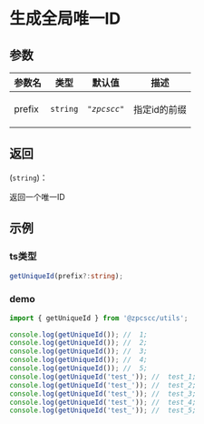 # 生成全局唯一ID

## 参数

| 参数名 | 类型                | 默认值                            | 描述                |
| ------ | ------------------- | --------------------------------- | ------------------- |
| prefix | <code>string</code> | <code>&quot;$zpcscc$&quot;</code> | <p>指定id的前缀</p> |

## 返回

(<code>string</code>)：<p>返回一个唯一ID</p>

## 示例

### ts类型

```typescript
getUniqueId(prefix?:string);
```

### demo

```typescript
import { getUniqueId } from '@zpcscc/utils';

console.log(getUniqueId()); //  1;
console.log(getUniqueId()); //  2;
console.log(getUniqueId()); //  3;
console.log(getUniqueId()); //  4;
console.log(getUniqueId()); //  5;
console.log(getUniqueId('test_')); //  test_1;
console.log(getUniqueId('test_')); //  test_2;
console.log(getUniqueId('test_')); //  test_3;
console.log(getUniqueId('test_')); //  test_4;
console.log(getUniqueId('test_')); //  test_5;
```
